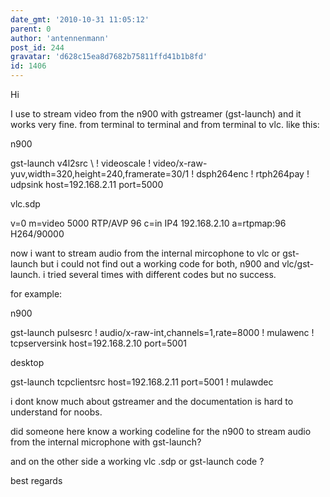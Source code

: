 ```yaml
---
date_gmt: '2010-10-31 11:05:12'
parent: 0
author: 'antennenmann'
post_id: 244
gravatar: 'd628c15ea8d7682b75811ffd41b1b8fd'
id: 1406
---
```


Hi

I use to stream video from the n900 with gstreamer (gst-launch) and it works very fine. from terminal to terminal and from terminal to vlc.  like this:

n900

gst-launch v4l2src \ ! videoscale ! video/x-raw-yuv,width=320,height=240,framerate=30/1 ! dsph264enc ! rtph264pay ! udpsink host=192.168.2.11 port=5000

vlc.sdp

v=0
m=video 5000 RTP/AVP 96
c=in IP4 192.168.2.10
a=rtpmap:96 H264/90000



now i want to stream audio from the internal mircophone to vlc or gst-launch but i could not find out a working code for both, n900 and vlc/gst-launch. i tried several times  with different codes but no
success. 

for example:

n900

gst-launch pulsesrc ! audio/x-raw-int,channels=1,rate=8000 ! mulawenc ! tcpserversink host=192.168.2.10 port=5001


desktop

gst-launch tcpclientsrc host=192.168.2.11 port=5001 ! mulawdec


i dont know much about gstreamer and the documentation is hard to understand for noobs.

did someone here know a working codeline for the n900 to stream
audio from the internal microphone with gst-launch?

and on the other side a working vlc .sdp or gst-launch code ?


best regards